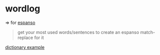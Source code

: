 # wordlog

=> for [espanso](https://github.com/espanso/espanso)

> get your most used words/sentences to create an espanso match-replace for it

[dictionary example](https://github.com/dwyl/english-words)

